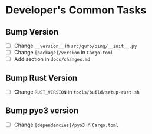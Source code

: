# Developer's Common  Tasks

## Bump Version

* [ ] Change `__version__` in `src/gufo/ping/__init__.py`
* [ ] Change `[package]/version` in `Cargo.toml`
* [ ] Add section in `docs/changes.md`

## Bump Rust Version

* [ ] Change `RUST_VERSION` in `tools/build/setup-rust.sh`

## Bump pyo3 version

* [ ] Change `[dependencies]/pyo3` in `Cargo.toml`